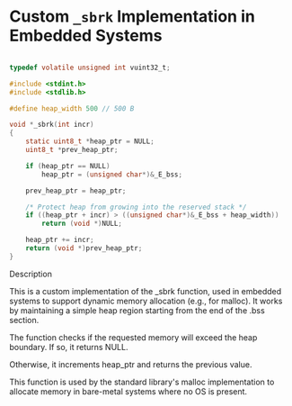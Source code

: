 
# Custom `_sbrk` Implementation in Embedded Systems

```c

typedef volatile unsigned int vuint32_t;

#include <stdint.h>
#include <stdlib.h>

#define heap_width 500 // 500 B

void *_sbrk(int incr)
{
    static uint8_t *heap_ptr = NULL;
    uint8_t *prev_heap_ptr;

    if (heap_ptr == NULL)
        heap_ptr = (unsigned char*)&_E_bss;

    prev_heap_ptr = heap_ptr;

    /* Protect heap from growing into the reserved stack */
    if ((heap_ptr + incr) > ((unsigned char*)&_E_bss + heap_width))
        return (void *)NULL;

    heap_ptr += incr;
    return (void *)prev_heap_ptr;
}
```

Description

This is a custom implementation of the _sbrk function, used in embedded systems to support dynamic memory allocation (e.g., for malloc). It works by maintaining a simple heap region starting from the end of the .bss section.



The function checks if the requested memory will exceed the heap boundary. If so, it returns NULL.

Otherwise, it increments heap_ptr and returns the previous value.


This function is used by the standard library's malloc implementation to allocate memory in bare-metal systems where no OS is present.

